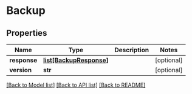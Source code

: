 # Backup

## Properties
Name | Type | Description | Notes
------------ | ------------- | ------------- | -------------
**response** | [**list[BackupResponse]**](BackupResponse.md) |  | [optional] 
**version** | **str** |  | [optional] 

[[Back to Model list]](../README.md#documentation-for-models) [[Back to API list]](../README.md#documentation-for-api-endpoints) [[Back to README]](../README.md)



